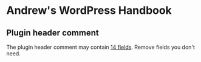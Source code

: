 # Andrew's WordPress Handbook
## Plugin header comment
The plugin header comment may contain [14 fields](https://developer.wordpress.org/plugins/plugin-basics/header-requirements/). Remove fields you don't need.
